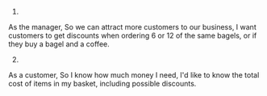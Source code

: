 1.
As the manager,
So we can attract more customers to our business,
I want customers to get discounts when ordering 6 or 12 of the same bagels, or if they buy a bagel and a coffee.

2.
As a customer,
So I know how much money I need,
I'd like to know the total cost of items in my basket, including possible discounts.